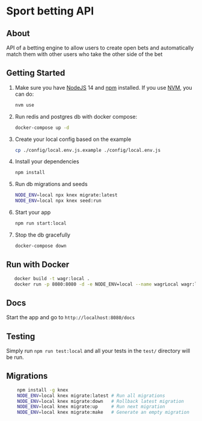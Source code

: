 # Sport betting API

## About

API of a betting engine to allow users to create open bets and automatically match them with other users who take the other side of the bet

## Getting Started

1. Make sure you have [NodeJS](https://nodejs.org/) 14 and [npm](https://www.npmjs.com/) installed. If you use [NVM](https://github.com/nvm-sh/nvm), you can do:

   ```bash
   nvm use
   ```

2. Run redis and postgres db with docker compose:

   ```bash
   docker-compose up -d
   ```

3. Create your local config based on the example

   ```bash
   cp ./config/local.env.js.example ./config/local.env.js
   ```

4. Install your dependencies

   ```bash
   npm install
   ```

5. Run db migrations and seeds

   ```bash
   NODE_ENV=local npx knex migrate:latest
   NODE_ENV=local npx knex seed:run
   ```

6. Start your app

   ```bash
   npm run start:local
   ```

7. Stop the db gracefully

   ```bash
   docker-compose down
   ```

## Run with Docker

```bash
   docker build -t wagr:local .
   docker run -p 8080:8080 -d -e NODE_ENV=local --name wagrLocal wagr:local
```

## Docs

Start the app and go to `http://localhost:8080/docs`

## Testing

Simply run `npm run test:local` and all your tests in the `test/` directory will be run.

## Migrations

```bash
    npm install -g knex
    NODE_ENV=local knex migrate:latest # Run all migrations
    NODE_ENV=local knex migrate:down   # Rollback latest migration
    NODE_ENV=local knex migrate:up     # Run next migration
    NODE_ENV=local knex migrate:make   # Generate an empty migration
```
